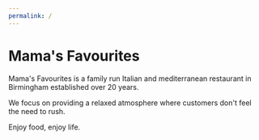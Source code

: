 ```yaml
---
permalink: /
---
```

# Mama's Favourites

Mama's Favourites is a family run Italian and mediterranean restaurant in Birmingham established over 20 years.

We focus on providing a relaxed atmosphere where customers don't feel the need to rush.

Enjoy food, enjoy life.
